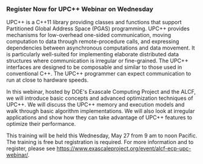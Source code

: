 ### Register Now for UPC++ Webinar on Wednesday

UPC++ is a C++11 library providing classes and functions that support
Partitioned Global Address Space (PGAS) programming. UPC++ provides mechanisms
for low-overhead one-sided communication, moving computation to data through
remote-procedure calls, and expressing dependencies between asynchronous
computations and data movement. It is particularly well-suited for implementing
elaborate distributed data structures where communication is irregular or
fine-grained. The UPC++ interfaces are designed to be composable and similar to
those used in conventional C++. The UPC++ programmer can expect communication to
run at close to hardware speeds.

In this webinar, hosted by DOE's Exascale Computing Project and the ALCF, we 
will introduce basic concepts and advanced optimization techniques of UPC++. We 
will discuss the UPC++ memory and execution models and walk through basic 
algorithm implementations. We will also look at irregular applications and show 
how they can take advantage of UPC++ features to optimize their performance.

This training will be held this Wednesday, May 27 from 9 am to noon Pacific.
The training is free but registration is required. For more information and to
register, please see <https://www.exascaleproject.org/event/alcf-ecp-upc-webinar/>.
